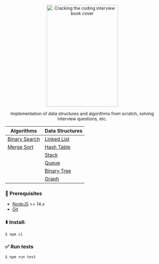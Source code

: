 <p align="center">
  <a href="https://unform.dev">
    <img src="https://m.media-amazon.com/images/I/61mIq2iJUXL._AC_UF1000,1000_QL80_.jpg" height="333" width="233" alt="Cracking the coding interview book cover" />
  </a>
</p>

<p align="center">Implementation of data structures and algorithms from scratch, solving interview questions, etc.</p>

<div align="center">

| Algorithms  | Data Structures |
| ------------- | ------------- |
| [Binary Search](./src/algorithms/binary-search) | [Linked List](./src/data-structures/linked-list) |
| [Merge Sort](./src/algorithms/merge-sort) | [Hash Table](./src/data-structures/hash-table) |
|    | [Stack](./src/data-structures/stack) |
|    | [Queue](./src/data-structures/queue) |
|    | [Binary Tree](./src/data-structures/binary-tree) |
|    | [Graph](./src/data-structures/graph) |
</div>


### :page_facing_up: Prerequisites
- [NodeJS](https://nodejs.org/) >= 14.x
- [Git](https://git-scm.com)

### :arrow_down: Install:
```bash
$ npm ci
```

### :white_check_mark: Run tests
```bash
$ npm run test
```
